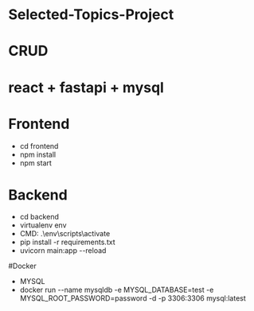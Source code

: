 # Selected-Topics-Project
# CRUD 
# react + fastapi + mysql

# Frontend
* cd frontend
* npm install
* npm start

# Backend
* cd backend
* virtualenv env
* CMD: .\env\scripts\activate
* pip install -r requirements.txt
* uvicorn main:app --reload

#Docker
* MYSQL
* docker run --name mysqldb -e MYSQL_DATABASE=test -e MYSQL_ROOT_PASSWORD=password -d -p 3306:3306 mysql:latest
